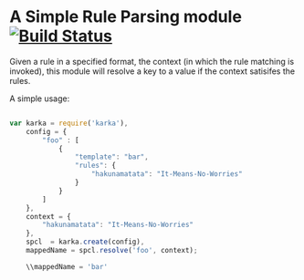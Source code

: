 A Simple Rule Parsing module [![Build Status](https://travis-ci.org/paypal/kraken-js.png)](https://travis-ci.org/pvenkatakrishnan/karka)
============================

Given a rule in a specified format, the context (in which the rule matching is invoked), this module will resolve a key to a value if the context satisifes the rules.

A simple usage:

```javascript

var karka = require('karka'),
    config = {
        "foo" : [
            {
                "template": "bar",
                "rules": {
                    "hakunamatata": "It-Means-No-Worries"
                }
            }
        ]
    },
    context = {
        "hakunamatata": "It-Means-No-Worries"
    },
    spcl  = karka.create(config),
    mappedName = spcl.resolve('foo', context);

    \\mappedName = 'bar'

```



